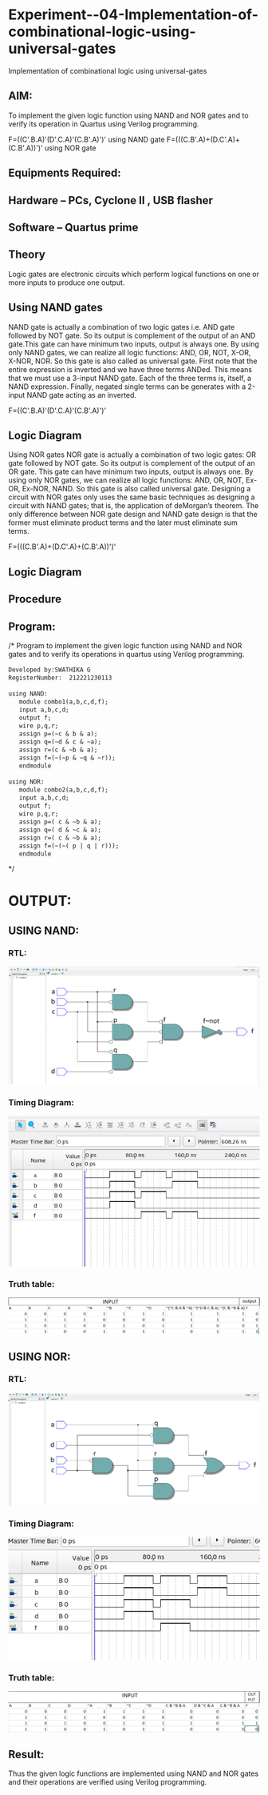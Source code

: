 # Experiment--04-Implementation-of-combinational-logic-using-universal-gates
Implementation of combinational logic using universal-gates
 
## AIM:
To implement the given logic function using NAND and NOR gates and to verify its operation in Quartus using Verilog programming.

F=((C'.B.A)'(D'.C.A)'(C.B'.A)')' using NAND gate
F=(((C.B'.A)+(D.C'.A)+(C.B'.A))')' using NOR gate
## Equipments Required:
## Hardware – PCs, Cyclone II , USB flasher
## Software – Quartus prime


## Theory
Logic gates are electronic circuits which perform logical functions on one or more inputs to produce one output. 

## Using NAND gates
NAND gate is actually a combination of two logic gates i.e. AND gate followed by NOT gate. So its output is complement of the output of an AND gate.This gate can have minimum two inputs, output is always one. By using only NAND gates, we can realize all logic functions: AND, OR, NOT, X-OR, X-NOR, NOR. So this gate is also called as universal gate. First note that the entire expression is inverted and we have three terms ANDed. This means that we must use a 3-input NAND gate. Each of the three terms is, itself, a NAND expression. Finally, negated single terms can be generates with a 2-input NAND gate acting as an inverted.

F=((C'.B.A)'(D'.C.A)'(C.B'.A)')'

## Logic Diagram

Using NOR gates
NOR gate is actually a combination of two logic gates: OR gate followed by NOT gate. So its output is complement of the output of an OR gate. This gate can have minimum two inputs, output is always one. By using only NOR gates, we can realize all logic functions: AND, OR, NOT, Ex-OR, Ex-NOR, NAND. So this gate is also called universal gate. Designing a circuit with NOR gates only uses the same basic techniques as designing a circuit with NAND gates; that is, the application of deMorgan’s theorem. The only difference between NOR gate design and NAND gate design is that the former must eliminate product terms and the later must eliminate sum terms.

F=(((C.B'.A)+(D.C'.A)+(C.B'.A))')'

## Logic Diagram
## Procedure
## Program:
/*
Program to implement the given logic function using NAND and NOR gates and to verify its operations in quartus using Verilog programming.
```
Developed by:SWATHIKA G
RegisterNumber:  212221230113

using NAND:
   module combo1(a,b,c,d,f);
   input a,b,c,d;
   output f;
   wire p,q,r;
   assign p=(~c & b & a);
   assign q=(~d & c & ~a);
   assign r=(c & ~b & a);
   assign f=(~(~p & ~q & ~r));
   endmodule

using NOR:
   module combo2(a,b,c,d,f);
   input a,b,c,d;
   output f;
   wire p,q,r;
   assign p=( c & ~b & a);
   assign q=( d & ~c & a);
   assign r=( c & ~b & a);
   assign f=(~(~( p | q | r)));
   endmodule
```
*/

# OUTPUT:
## USING NAND:
  ### RTL:
![output](./combo1.PNG)
### Timing Diagram:
![output](./combo1%20wave.PNG)
### Truth table:
![output](./combo1TT.PNG)

## USING NOR:
### RTL:
![output](./combo2.PNG)
### Timing Diagram:
![output](./combo2%20wave.PNG)
### Truth table:
![output](./combo2TT.PNG)


## Result:
Thus the given logic functions are implemented using NAND and NOR gates and their operations are verified using Verilog programming.
